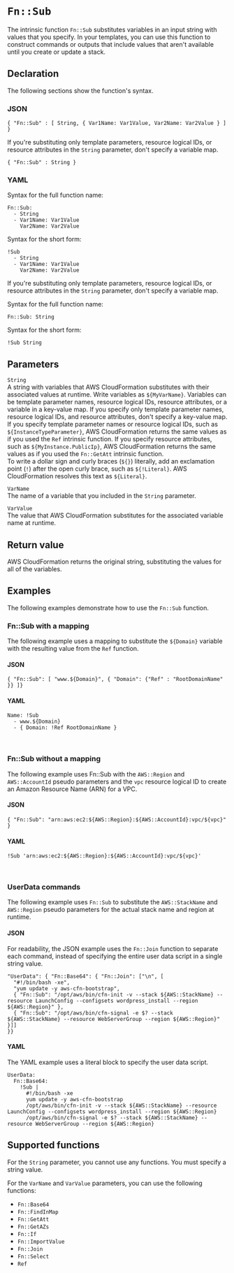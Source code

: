 # `Fn::Sub`<a name="intrinsic-function-reference-sub"></a>

The intrinsic function `Fn::Sub` substitutes variables in an input string with values that you specify\. In your templates, you can use this function to construct commands or outputs that include values that aren't available until you create or update a stack\.

## Declaration<a name="w6643ab1c25c28c59b5"></a>

The following sections show the function's syntax\.

### JSON<a name="intrinsic-function-reference-sub-syntax.json"></a>

```
{ "Fn::Sub" : [ String, { Var1Name: Var1Value, Var2Name: Var2Value } ] }
```

If you're substituting only template parameters, resource logical IDs, or resource attributes in the `String` parameter, don't specify a variable map\.

```
{ "Fn::Sub" : String }
```

### YAML<a name="intrinsic-function-reference-sub-syntax.yaml"></a>

Syntax for the full function name:

```
Fn::Sub:
  - String
  - Var1Name: Var1Value
    Var2Name: Var2Value
```

Syntax for the short form:

```
!Sub
  - String
  - Var1Name: Var1Value
    Var2Name: Var2Value
```

If you're substituting only template parameters, resource logical IDs, or resource attributes in the `String` parameter, don't specify a variable map\.

Syntax for the full function name:

```
Fn::Sub: String
```

Syntax for the short form:

```
!Sub String
```

## Parameters<a name="w6643ab1c25c28c59b7"></a>

`String`  
A string with variables that AWS CloudFormation substitutes with their associated values at runtime\. Write variables as `${MyVarName}`\. Variables can be template parameter names, resource logical IDs, resource attributes, or a variable in a key\-value map\. If you specify only template parameter names, resource logical IDs, and resource attributes, don't specify a key\-value map\.  
If you specify template parameter names or resource logical IDs, such as `${InstanceTypeParameter}`, AWS CloudFormation returns the same values as if you used the `Ref` intrinsic function\. If you specify resource attributes, such as `${MyInstance.PublicIp}`, AWS CloudFormation returns the same values as if you used the `Fn::GetAtt` intrinsic function\.  
To write a dollar sign and curly braces \(`${}`\) literally, add an exclamation point \(`!`\) after the open curly brace, such as `${!Literal}`\. AWS CloudFormation resolves this text as `${Literal}`\.

`VarName`  
The name of a variable that you included in the `String` parameter\.

`VarValue`  
The value that AWS CloudFormation substitutes for the associated variable name at runtime\.

## Return value<a name="w6643ab1c25c28c59b9"></a>

AWS CloudFormation returns the original string, substituting the values for all of the variables\.

## Examples<a name="w6643ab1c25c28c59c11"></a>

The following examples demonstrate how to use the `Fn::Sub` function\.

### Fn::Sub with a mapping<a name="w6643ab1c25c28c59c11b4"></a>

The following example uses a mapping to substitute the `${Domain}` variable with the resulting value from the `Ref` function\.

#### JSON<a name="intrinsic-function-reference-sub-example-2.json"></a>

```
{ "Fn::Sub": [ "www.${Domain}", { "Domain": {"Ref" : "RootDomainName" }} ]}
```

#### YAML<a name="intrinsic-function-reference-sub-example-2.yaml"></a>

```
Name: !Sub
  - www.${Domain}
  - { Domain: !Ref RootDomainName }
```

 

### Fn::Sub without a mapping<a name="w6643ab1c25c28c59c11b6"></a>

The following example uses Fn::Sub with the `AWS::Region` and `AWS::AccountId` pseudo parameters and the `vpc` resource logical ID to create an Amazon Resource Name \(ARN\) for a VPC\.

#### JSON<a name="intrinsic-function-reference-sub-example-3.json"></a>

```
{ "Fn::Sub": "arn:aws:ec2:${AWS::Region}:${AWS::AccountId}:vpc/${vpc}" }
```

#### YAML<a name="intrinsic-function-reference-sub-example-3.yaml"></a>

```
!Sub 'arn:aws:ec2:${AWS::Region}:${AWS::AccountId}:vpc/${vpc}'
```

 

### UserData commands<a name="w6643ab1c25c28c59c11b8"></a>

The following example uses `Fn::Sub` to substitute the `AWS::StackName` and `AWS::Region` pseudo parameters for the actual stack name and region at runtime\.

#### JSON<a name="intrinsic-function-reference-sub-example.json"></a>

For readability, the JSON example uses the `Fn::Join` function to separate each command, instead of specifying the entire user data script in a single string value\.

```
"UserData": { "Fn::Base64": { "Fn::Join": ["\n", [
  "#!/bin/bash -xe",
  "yum update -y aws-cfn-bootstrap",
  { "Fn::Sub": "/opt/aws/bin/cfn-init -v --stack ${AWS::StackName} --resource LaunchConfig --configsets wordpress_install --region ${AWS::Region}" },
  { "Fn::Sub": "/opt/aws/bin/cfn-signal -e $? --stack ${AWS::StackName} --resource WebServerGroup --region ${AWS::Region}" }]]
}}
```

#### YAML<a name="intrinsic-function-reference-sub-example.yaml"></a>

The YAML example uses a literal block to specify the user data script\.

```
UserData:
  Fn::Base64:
    !Sub |
      #!/bin/bash -xe
      yum update -y aws-cfn-bootstrap
      /opt/aws/bin/cfn-init -v --stack ${AWS::StackName} --resource LaunchConfig --configsets wordpress_install --region ${AWS::Region}
      /opt/aws/bin/cfn-signal -e $? --stack ${AWS::StackName} --resource WebServerGroup --region ${AWS::Region}
```

## Supported functions<a name="w6643ab1c25c28c59c13"></a>

For the `String` parameter, you cannot use any functions\. You must specify a string value\.

For the `VarName` and `VarValue` parameters, you can use the following functions:
+ `Fn::Base64`
+ `Fn::FindInMap`
+ `Fn::GetAtt`
+ `Fn::GetAZs`
+ `Fn::If`
+ `Fn::ImportValue`
+ `Fn::Join`
+ `Fn::Select`
+ `Ref`